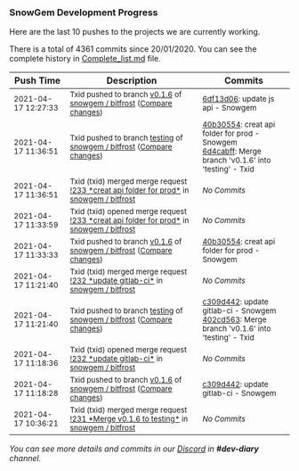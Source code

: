 
### SnowGem Development Progress

Here are the last 10 pushes to the projects we are currently working.

There is a total of 4361 commits since 20/01/2020. You can see the complete history in
 [Complete_list.md](Complete_list.md) file.

| Push Time | Description | Commits |
| --- | --- | --- |
| <sub>2021-04-17 12:27:33</sub> | <sub>Txid pushed to branch [v0\.1\.6](https://gitlab.com/snowgem/bitfrost/commits/v0.1.6) of [snowgem / bitfrost](https://gitlab.com/snowgem/bitfrost) ([Compare changes](https://gitlab.com/snowgem/bitfrost/compare/40b30554ce8db3a363dd89ab9d1d9b5d3cf605fb...6df13d06f792f7ae3a9b6e399c9d1191d25efd3c))</sub> | <sub>[6df13d06](https://gitlab.com/snowgem/bitfrost/-/commit/6df13d06f792f7ae3a9b6e399c9d1191d25efd3c): update js api - Snowgem</sub> |
| <sub>2021-04-17 11:36:51</sub> | <sub>Txid pushed to branch [testing](https://gitlab.com/snowgem/bitfrost/commits/testing) of [snowgem / bitfrost](https://gitlab.com/snowgem/bitfrost) ([Compare changes](https://gitlab.com/snowgem/bitfrost/compare/402cd563847efefaee361e22fb943d976ede517b...6d4cabfff0027e5a53e67840a7ed1302675bd956))</sub> | <sub>[40b30554](https://gitlab.com/snowgem/bitfrost/-/commit/40b30554ce8db3a363dd89ab9d1d9b5d3cf605fb): creat api folder for prod - Snowgem<br>[6d4cabff](https://gitlab.com/snowgem/bitfrost/-/commit/6d4cabfff0027e5a53e67840a7ed1302675bd956): Merge branch 'v0.1.6' into 'testing' - Txid</sub> |
| <sub>2021-04-17 11:36:51</sub> | <sub>Txid (txid) merged merge request [\!233 \*creat api folder for prod\*](https://gitlab.com/snowgem/bitfrost/-/merge_requests/233) in [snowgem / bitfrost](https://gitlab.com/snowgem/bitfrost)</sub> | <sub>_No Commits_</sub> |
| <sub>2021-04-17 11:33:59</sub> | <sub>Txid (txid) opened merge request [\!233 \*creat api folder for prod\*](https://gitlab.com/snowgem/bitfrost/-/merge_requests/233) in [snowgem / bitfrost](https://gitlab.com/snowgem/bitfrost)</sub> | <sub>_No Commits_</sub> |
| <sub>2021-04-17 11:33:33</sub> | <sub>Txid pushed to branch [v0\.1\.6](https://gitlab.com/snowgem/bitfrost/commits/v0.1.6) of [snowgem / bitfrost](https://gitlab.com/snowgem/bitfrost) ([Compare changes](https://gitlab.com/snowgem/bitfrost/compare/c309d4427e0ff9c756d5e9e012e9bdc47ee7f958...40b30554ce8db3a363dd89ab9d1d9b5d3cf605fb))</sub> | <sub>[40b30554](https://gitlab.com/snowgem/bitfrost/-/commit/40b30554ce8db3a363dd89ab9d1d9b5d3cf605fb): creat api folder for prod - Snowgem</sub> |
| <sub>2021-04-17 11:21:40</sub> | <sub>Txid (txid) merged merge request [\!232 \*update gitlab\-ci\*](https://gitlab.com/snowgem/bitfrost/-/merge_requests/232) in [snowgem / bitfrost](https://gitlab.com/snowgem/bitfrost)</sub> | <sub>_No Commits_</sub> |
| <sub>2021-04-17 11:21:40</sub> | <sub>Txid pushed to branch [testing](https://gitlab.com/snowgem/bitfrost/commits/testing) of [snowgem / bitfrost](https://gitlab.com/snowgem/bitfrost) ([Compare changes](https://gitlab.com/snowgem/bitfrost/compare/e571414bffd056fafcc88ca464f1a8303d14c191...402cd563847efefaee361e22fb943d976ede517b))</sub> | <sub>[c309d442](https://gitlab.com/snowgem/bitfrost/-/commit/c309d4427e0ff9c756d5e9e012e9bdc47ee7f958): update gitlab-ci - Snowgem<br>[402cd563](https://gitlab.com/snowgem/bitfrost/-/commit/402cd563847efefaee361e22fb943d976ede517b): Merge branch 'v0.1.6' into 'testing' - Txid</sub> |
| <sub>2021-04-17 11:18:36</sub> | <sub>Txid (txid) opened merge request [\!232 \*update gitlab\-ci\*](https://gitlab.com/snowgem/bitfrost/-/merge_requests/232) in [snowgem / bitfrost](https://gitlab.com/snowgem/bitfrost)</sub> | <sub>_No Commits_</sub> |
| <sub>2021-04-17 11:18:28</sub> | <sub>Txid pushed to branch [v0\.1\.6](https://gitlab.com/snowgem/bitfrost/commits/v0.1.6) of [snowgem / bitfrost](https://gitlab.com/snowgem/bitfrost) ([Compare changes](https://gitlab.com/snowgem/bitfrost/compare/b5dad00f9f7f5a2c2726612f3eb608f16e97c0fb...c309d4427e0ff9c756d5e9e012e9bdc47ee7f958))</sub> | <sub>[c309d442](https://gitlab.com/snowgem/bitfrost/-/commit/c309d4427e0ff9c756d5e9e012e9bdc47ee7f958): update gitlab-ci - Snowgem</sub> |
| <sub>2021-04-17 10:36:21</sub> | <sub>Txid (txid) merged merge request [\!231 \*Merge v0\.1\.6 to testing\*](https://gitlab.com/snowgem/bitfrost/-/merge_requests/231) in [snowgem / bitfrost](https://gitlab.com/snowgem/bitfrost)</sub> | <sub>_No Commits_</sub> |

_You can see more details and commits in our [Discord](https://discord.gg/zumGnbg) in **#dev-diary** channel._
